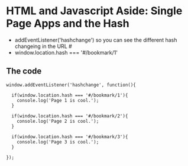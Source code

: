 # HTML and Javascript Aside: Single Page Apps and the Hash

+ addEventListener('hashchange') so you can see the different hash changeing in the URL #
+ window.location.hash === '#/bookmark/1'

## The code

```
window.addEventListener('hashchange', function(){

  if(window.location.hash === '#/bookmark/1'){
    console.log('Page 1 is cool.');
  }

  if(window.location.hash === '#/bookmark/2'){
    console.log('Page 2 is cool.');
  }

  if(window.location.hash === '#/bookmark/3'){
    console.log('Page 3 is cool.');
  }

});

```
